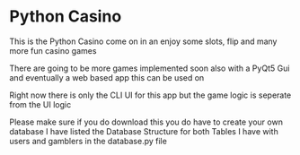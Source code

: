 # Python Casino
This is the Python Casino come on in an enjoy some slots, flip and many more fun casino games

There are going to be more games implemented soon
also with a PyQt5 Gui and eventually a web based app this can be used on 

Right now there is only the CLI UI for this app but the game logic is seperate from the UI logic

Please make sure if you do download this you do have to create your own database
I have listed the Database Structure for both Tables I have with users and gamblers in the database.py file
